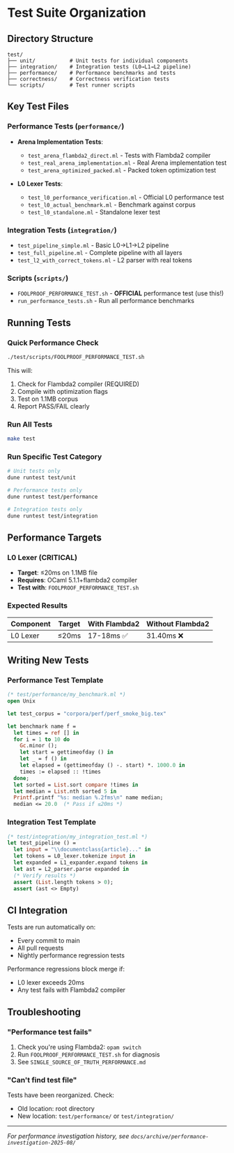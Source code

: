 # Test Suite Organization

## Directory Structure

```
test/
├── unit/           # Unit tests for individual components
├── integration/    # Integration tests (L0→L1→L2 pipeline)
├── performance/    # Performance benchmarks and tests
├── correctness/    # Correctness verification tests
└── scripts/        # Test runner scripts
```

## Key Test Files

### Performance Tests (`performance/`)
- **Arena Implementation Tests**:
  - `test_arena_flambda2_direct.ml` - Tests with Flambda2 compiler
  - `test_real_arena_implementation.ml` - Real Arena implementation test
  - `test_arena_optimized_packed.ml` - Packed token optimization test

- **L0 Lexer Tests**:
  - `test_l0_performance_verification.ml` - Official L0 performance test
  - `test_l0_actual_benchmark.ml` - Benchmark against corpus
  - `test_l0_standalone.ml` - Standalone lexer test

### Integration Tests (`integration/`)
- `test_pipeline_simple.ml` - Basic L0→L1→L2 pipeline
- `test_full_pipeline.ml` - Complete pipeline with all layers
- `test_l2_with_correct_tokens.ml` - L2 parser with real tokens

### Scripts (`scripts/`)
- `FOOLPROOF_PERFORMANCE_TEST.sh` - **OFFICIAL** performance test (use this!)
- `run_performance_tests.sh` - Run all performance benchmarks

## Running Tests

### Quick Performance Check
```bash
./test/scripts/FOOLPROOF_PERFORMANCE_TEST.sh
```

This will:
1. Check for Flambda2 compiler (REQUIRED)
2. Compile with optimization flags
3. Test on 1.1MB corpus
4. Report PASS/FAIL clearly

### Run All Tests
```bash
make test
```

### Run Specific Test Category
```bash
# Unit tests only
dune runtest test/unit

# Performance tests only
dune runtest test/performance

# Integration tests only
dune runtest test/integration
```

## Performance Targets

### L0 Lexer (CRITICAL)
- **Target**: ≤20ms on 1.1MB file
- **Requires**: OCaml 5.1.1+flambda2 compiler
- **Test with**: `FOOLPROOF_PERFORMANCE_TEST.sh`

### Expected Results
| Component | Target | With Flambda2 | Without Flambda2 |
|-----------|--------|---------------|------------------|
| L0 Lexer | ≤20ms | 17-18ms ✅ | 31.40ms ❌ |

## Writing New Tests

### Performance Test Template
```ocaml
(* test/performance/my_benchmark.ml *)
open Unix

let test_corpus = "corpora/perf/perf_smoke_big.tex"

let benchmark name f =
  let times = ref [] in
  for i = 1 to 10 do
    Gc.minor ();
    let start = gettimeofday () in
    let _ = f () in
    let elapsed = (gettimeofday () -. start) *. 1000.0 in
    times := elapsed :: !times
  done;
  let sorted = List.sort compare !times in
  let median = List.nth sorted 5 in
  Printf.printf "%s: median %.2fms\n" name median;
  median <= 20.0  (* Pass if ≤20ms *)
```

### Integration Test Template
```ocaml
(* test/integration/my_integration_test.ml *)
let test_pipeline () =
  let input = "\\documentclass{article}..." in
  let tokens = L0_lexer.tokenize input in
  let expanded = L1_expander.expand tokens in
  let ast = L2_parser.parse expanded in
  (* Verify results *)
  assert (List.length tokens > 0);
  assert (ast <> Empty)
```

## CI Integration

Tests are run automatically on:
- Every commit to main
- All pull requests
- Nightly performance regression tests

Performance regressions block merge if:
- L0 lexer exceeds 20ms
- Any test fails with Flambda2 compiler

## Troubleshooting

### "Performance test fails"
1. Check you're using Flambda2: `opam switch`
2. Run `FOOLPROOF_PERFORMANCE_TEST.sh` for diagnosis
3. See `SINGLE_SOURCE_OF_TRUTH_PERFORMANCE.md`

### "Can't find test file"
Tests have been reorganized. Check:
- Old location: root directory
- New location: `test/performance/` or `test/integration/`

---

*For performance investigation history, see `docs/archive/performance-investigation-2025-08/`*